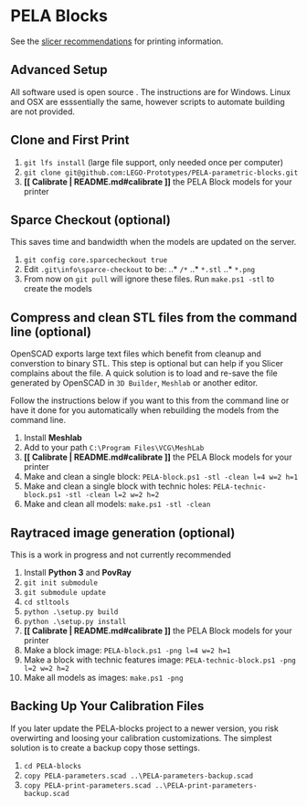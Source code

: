 # PELA Blocks

See the [slicer recommendations](SLICER_RECOMMENDATIONS) for printing information.

## Advanced Setup

All software used is open source . The instructions are for Windows. Linux and OSX are esssentially the same, however scripts to automate building are not provided.

## Clone and First Print

1. `git lfs install` (large file support, only needed once per computer)
1. `git clone git@github.com:LEGO-Prototypes/PELA-parametric-blocks.git`
1. **[[ Calibrate | README.md#calibrate ]]** the PELA Block models for your printer 

## Sparce Checkout (optional)

This saves time and bandwidth when the models are updated on the server.

1. `git config core.sparcecheckout true`
1. Edit `.git\info\sparce-checkout` to be:
..* `/*` 
..* `*.stl` 
..* `*.png` 
1. From now on `git pull` will ignore these files. Run `make.ps1 -stl` to create the models

## Compress and clean STL files from the command line (optional)

OpenSCAD exports large text files which benefit from cleanup and converstion to binary STL. This step is optional but can help if you Slicer complains about the file. A quick solution is to load and re-save the file generated by OpenSCAD in `3D Builder`, `Meshlab` or another editor.

Follow the instructions below if you want to this from the command line or have it done for you automatically when rebuilding the models from the command line.

1. Install **Meshlab**
1. Add to your path `C:\Program Files\VCG\MeshLab`
1. **[[ Calibrate | README.md#calibrate ]]** the PELA Block models for your printer 
1. Make and clean a single block: `PELA-block.ps1 -stl -clean l=4 w=2 h=1`
1. Make and clean a single block with technic holes: `PELA-technic-block.ps1 -stl -clean l=2 w=2 h=2`
1. Make and clean all models: `make.ps1 -stl -clean`

## Raytraced image generation (optional)

This is a work in progress and not currently recommended

1. Install **Python 3** and **PovRay**
1. `git init submodule` 
1. `git submodule update` 
1. `cd stltools`
1. `python .\setup.py build`
1. `python .\setup.py install`
1. **[[ Calibrate | README.md#calibrate ]]** the PELA Block models for your printer 
1. Make a block image: `PELA-block.ps1 -png l=4 w=2 h=1`
1. Make a block with technic features image: `PELA-technic-block.ps1 -png l=2 w=2 h=2`
1. Make all models as images: `make.ps1 -png`

## Backing Up Your Calibration Files

If you later update the PELA-blocks project to a newer version, you risk overwirting and loosing your calibration customizations. The simplest solution is to create a backup copy those settings.

1. `cd PELA-blocks`
1. `copy PELA-parameters.scad ..\PELA-parameters-backup.scad`
1. `copy PELA-print-parameters.scad ..\PELA-print-parameters-backup.scad`
